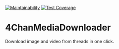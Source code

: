 [![Maintainability](https://api.codeclimate.com/v1/badges/10f5550d1e82e20ef325/maintainability)](https://codeclimate.com/github/TPoret/4ChanMediaDownloader/maintainability)
[![Test Coverage](https://api.codeclimate.com/v1/badges/10f5550d1e82e20ef325/test_coverage)](https://codeclimate.com/github/TPoret/4ChanMediaDownloader/test_coverage)
# 4ChanMediaDownloader
Download image and video from threads in one click.
